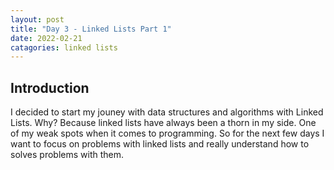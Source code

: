 ```yaml
---
layout: post
title: "Day 3 - Linked Lists Part 1"
date: 2022-02-21
catagories: linked lists
---
```

## Introduction
I decided to start my jouney with data structures and algorithms with Linked Lists. Why? Because linked lists have always been a thorn in my side. One of my weak spots when it comes to programming. So for the next few days I want to focus on problems with linked lists and really understand how to solves problems with them.
